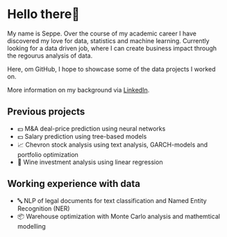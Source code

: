 # Hello there👋

My name is Seppe. Over the course of my academic career I have discovered my love for data, statistics and machine learning.
Currently looking for a data driven job, where I can create business impact through the regourus analysis of data.

Here, om GitHub, I hope to showcase some of the data projects I worked on.

More information on my background via [LinkedIn](https://www.linkedin.com/in/seppehousen/).


## Previous projects
- 💵 M&A deal-price prediction using neural networks
- 💵 Salary prediction using tree-based models
- 📈 Chevron stock analysis using text analysis, GARCH-models and portfolio optimization
- 🍷 Wine investment analysis using linear regression


## Working experience with data
- 🔤 NLP of legal documents for text classification and Named Entity Recognition (NER)
- 📦 Warehouse optimization with Monte Carlo analysis and mathemtical modelling

<!---
SeppeHousen/SeppeHousen is a ✨ special ✨ repository because its `README.md` (this file) appears on your GitHub profile.
You can click the Preview link to take a look at your changes.
--->
